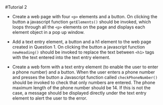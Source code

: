 #Tutorial 2

* Create a web page with four `<p>` elements and a button. On clicking the button a javascript function `getElements()` should be invoked, which loops through all the `<p>` elements on the page and displays each element object in a pop up window.

* Add a text entry element, a button and a h1 element to the web page created in Question 1. On clicking the button a javascript function `newHeading()` should be  invoked to replace the text between `<h1>`  tags with the text entered into the text entry element. 

* Create a web form with a text entry element (to enable the user to enter a phone number) and a button. When the user enters a phone number and presses the button a Javascript function called `checkPhoneNumber()` should be invoked to check that only numbers are entered. The phone maximum length of the phone number should be 14. If this is not the case, a message should be displayed directly under the text entry element to alert the user to the error.